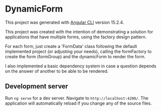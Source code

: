 # DynamicForm

This project was generated with [Angular CLI](https://github.com/angular/angular-cli) version 15.2.4.

This project was created with the intention of demonstrating a solution for applications that have multiple forms, using the factory design pattern.

For each form, just create a 'FormData' class following the default implemented project (or adjusting your needs), calling the formFactory to create the form (formGroup) and the dynamicForm to render the form.

I also implemented a basic dependency system in case a question depends on the answer of another to be able to be rendered.
## Development server

Run `ng serve` for a dev server. Navigate to `http://localhost:4200/`. The application will automatically reload if you change any of the source files.

